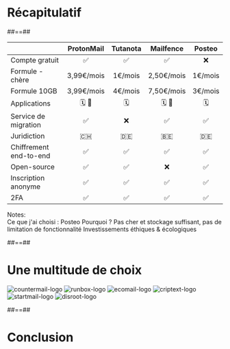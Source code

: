 <!-- .slide: class="transition" -->

# Récapitulatif

##==##

<!-- .slide: class="recap-slide" -->

|                        | ProtonMail | Tutanota | Mailfence  | Posteo  |
| ---------------------- | :--------: | :------: | :--------: | :-----: |
| Compte gratuit         |     ✅     |    ✅    |     ✅     |   ❌    |
| Formule - chère        | 3,99€/mois | 1€/mois  | 2,50€/mois | 1€/mois |
| Formule 10GB           | 3,99€/mois | 4€/mois  | 7,50€/mois | 3€/mois |
| Applications           |   🗓️ 📂    |    🗓️    |   🗓️ 📂    |   🗓️    |
| Service de migration   |     ✅     |    ❌    |     ✅     |   ✅    |
| Juridiction            |     🇨🇭     |    🇩🇪    |     🇧🇪     |   🇩🇪    |
| Chiffrement end-to-end |     ✅     |    ✅    |     ✅     |   ✅    |
| Open-source            |     ✅     |    ✅    |     ❌     |   ✅    |
| Inscription anonyme    |     ✅     |    ✅    |     ✅     |   ✅    |
| 2FA                    |     ✅     |    ✅    |     ✅     |   ✅    |

Notes:  
Ce que j'ai choisi : Posteo
Pourquoi ? Pas cher et stockage suffisant, pas de limitation de fonctionnalité
Investissements éthiques & écologiques

##==##

<!-- .slide: class="other-email-providers flex-row" -->

# Une multitude de choix

![countermail-logo](./assets/images/countermail-logo.png)
![runbox-logo](./assets/images/runbox-logo.png)
![ecomail-logo](./assets/images/ecomail-logo.png)
![criptext-logo](./assets/images/criptext-logo.png)
![startmail-logo](./assets/images/startmail-logo.png)
![disroot-logo](./assets/images/disroot-logo.png)

##==##

<!-- .slide: class="transition" -->

# Conclusion
